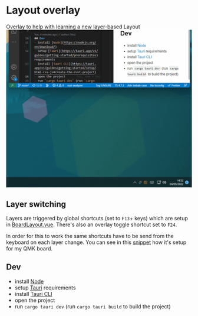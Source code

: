 # Layout overlay
Overlay to help with learning a new layer-based Layout
![Overlay](./assets/overlay.gif)

## Layer switching
Layers are triggered by global shortcuts (set to `F13`+ keys) which are setup in [BoardLayout.vue](./src/components/BoardLayout.vue). There's also an overlay toggle shortcut set to `F24`.  

In order for this to work the same shortcuts have to be send from the keyboard on each layer change. You can see in this [snippet](./layer_switch_qmk_example.c) how it's setup for my QMK board.

## Dev
- install [Node](https://nodejs.org/en/download/)
- setup [Tauri](https://tauri.app/v1/guides/getting-started/prerequisites) requirements 
- install [Tauri CLI](https://tauri.app/v1/guides/getting-started/setup/html-css-js#create-the-rust-project)
- open the project
- run `cargo tauri dev` (run `cargo tauri build` to build the project)